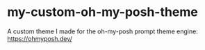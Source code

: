# my-custom-oh-my-posh-theme
A custom theme I made for the oh-my-posh prompt theme engine: https://ohmyposh.dev/
